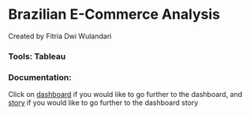 # Brazilian E-Commerce Analysis

Created by Fitria Dwi Wulandari
 
### **Tools**: Tableau
### **Documentation**: 
Click on [dashboard](https://public.tableau.com/shared/R7YT24J8F?:display_count=n&:origin=viz_share_link) if you would like to go further to the dashboard, and [story](https://public.tableau.com/views/BrazilianE-CommerceAnalysis-Story/Story1?:language=en-US&:sid=&:display_count=n&:origin=viz_share_link) if you would like to go further to the dashboard story
